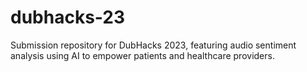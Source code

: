 # dubhacks-23
 Submission repository for DubHacks 2023, featuring audio sentiment analysis using AI to empower patients and healthcare providers.

